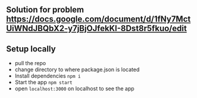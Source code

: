 ## Solution for problem https://docs.google.com/document/d/1fNy7MctUiWNdJBQbX2-y7jBjOJfekKI-8Dst8r5fkuo/edit

## Setup locally
- pull the repo
- change directory to where package.json is located
- Install dependencies `npm i`
- Start the app `npm start`
- open `localhost:3000` on localhost to see the app

